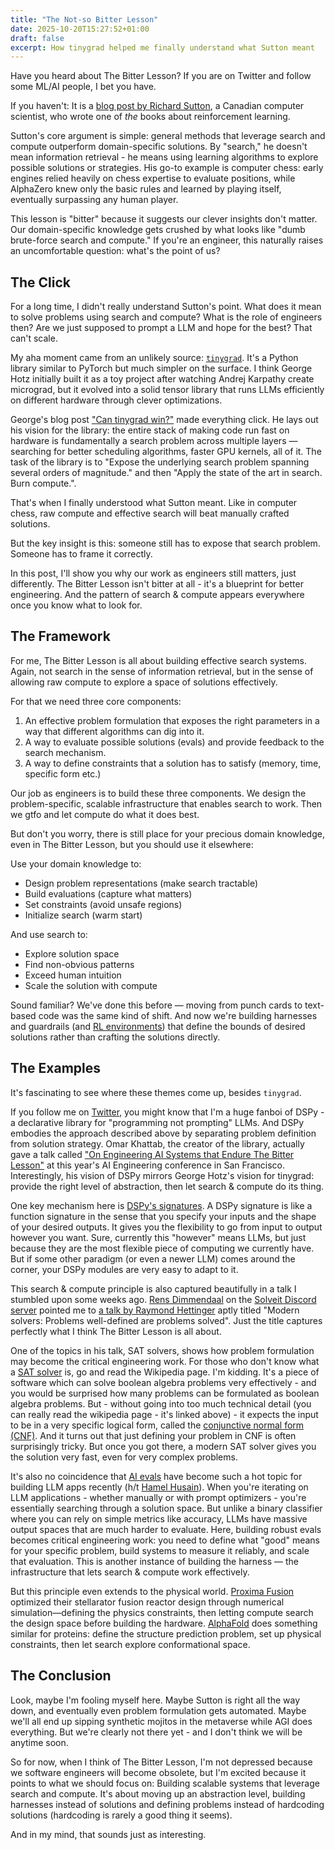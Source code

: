 ```yaml
---
title: "The Not-so Bitter Lesson"
date: 2025-10-20T15:27:52+01:00
draft: false
excerpt: How tinygrad helped me finally understand what Sutton meant
---
```


Have you heard about The Bitter Lesson? If you are on Twitter and follow some ML/AI people, I bet you have. 

If you haven't: It is a [blog post by Richard Sutton](http://www.incompleteideas.net/IncIdeas/BitterLesson.html), a Canadian computer scientist, who wrote one of *the* books about reinforcement learning. 

Sutton's core argument is simple: general methods that leverage search and compute outperform domain-specific solutions. By "search," he doesn't mean information retrieval - he means using learning algorithms to explore possible solutions or strategies. His go-to example is computer chess: early engines relied heavily on chess expertise to evaluate positions, while AlphaZero knew only the basic rules and learned by playing itself, eventually surpassing any human player.

This lesson is "bitter" because it suggests our clever insights don't matter. Our domain-specific knowledge gets crushed by what looks like "dumb brute-force search and compute." If you're an engineer, this naturally raises an uncomfortable question: what's the point of us?

## The Click

For a long time, I didn't really understand Sutton's point. What does it mean to solve problems using search and compute? What is the role of engineers then? Are we just supposed to prompt a LLM and hope for the best? That can't scale.

My aha moment came from an unlikely source: [`tinygrad`](https://github.com/tinygrad/tinygrad). It's a Python library similar to PyTorch but much simpler on the surface. I think George Hotz initially built it as a toy project after watching Andrej Karpathy create micrograd, but it evolved into a solid tensor library that runs LLMs efficiently on different hardware through clever optimizations.

George's blog post ["Can tinygrad win?"](https://geohot.github.io//blog/jekyll/update/2025/07/06/can-tinygrad-win.html) made everything click. He lays out his vision for the library: the entire stack of making code run fast on hardware is fundamentally a search problem across multiple layers — searching for better scheduling algorithms, faster GPU kernels, all of it. The task of the library is to "Expose the underlying search problem spanning several orders of magnitude." and then "Apply the state of the art in search. Burn compute.". 

That's when I finally understood what Sutton meant. Like in computer chess, raw compute and effective search will beat manually crafted solutions. 

But the key insight is this: someone still has to expose that search problem. Someone has to frame it correctly.

In this post, I'll show you why our work as engineers still matters, just differently. The Bitter Lesson isn't bitter at all - it's a blueprint for better engineering. And the pattern of search & compute appears everywhere once you know what to look for.

## The Framework

For me, The Bitter Lesson is all about building effective search systems. Again, not search in the sense of information retrieval, but in the sense of allowing raw compute to explore a space of solutions effectively.

For that we need three core components: 
1. An effective problem formulation that exposes the right parameters in a way that different algorithms can dig into it.
2. A way to evaluate possible solutions (evals) and provide feedback to the search mechanism. 
3. A way to define constraints that a solution has to satisfy (memory, time, specific form etc.)

Our job as engineers is to build these three components. We design the problem-specific, scalable infrastructure that enables search to work. Then we gtfo and let compute do what it does best.

But don't you worry, there is still place for your precious domain knowledge, even in The Bitter Lesson, but you should use it elsewhere:

Use your domain knowledge to:

* Design problem representations (make search tractable)
* Build evaluations (capture what matters)
* Set constraints (avoid unsafe regions)
* Initialize search (warm start)

And use search to:

* Explore solution space
* Find non-obvious patterns
* Exceed human intuition
* Scale the solution with compute

Sound familiar? We've done this before — moving from punch cards to text-based code was the same kind of shift. And now we're building harnesses and guardrails (and [RL environments](https://www.primeintellect.ai/blog/environments)) that define the bounds of desired solutions rather than crafting the solutions directly.

## The Examples

It's fascinating to see where these themes come up, besides `tinygrad`. 

If you follow me on [Twitter](https://twitter.com/rasmus1610), you might know that I'm a huge fanboi of DSPy - a declarative library for "programming not prompting" LLMs. And DSPy embodies the approach described above by separating problem definition from solution strategy. Omar Khattab, the creator of the library, actually gave a talk called ["On Engineering AI Systems that Endure The Bitter Lesson"](https://youtu.be/qdmxApz3EJI?si=P8CFiY1gD1lCMFoG) at this year's AI Engineering conference in San Francisco. Interestingly, his vision of DSPy mirrors George Hotz's vision for tinygrad: provide the right level of abstraction, then let search & compute do its thing. 

One key mechanism here is [DSPy's signatures](https://dspy.ai/learn/programming/signatures/). A DSPy signature is like a function signature in the sense that you specify your inputs and the shape of your desired outputs. It gives you the flexibility to go from input to output however you want. Sure, currently this "however" means LLMs, but just because they are the most flexible piece of computing we currently have. But if some other paradigm (or even a newer LLM) comes around the corner, your DSPy modules are very easy to adapt to it.

This search & compute principle is also captured beautifully in a talk I stumbled upon some weeks ago. [Rens Dimmendaal](https://rensdimmendaal.com/) on the [Solveit Discord server](https://solve.it.com) pointed me to [a talk by Raymond Hettinger](https://www.youtube.com/watch?v=_GP9OpZPUYc) aptly titled "Modern solvers: Problems well-defined are problems solved". Just the title captures perfectly what I think The Bitter Lesson is all about. 

One of the topics in his talk, SAT solvers, shows how problem formulation may become the critical engineering work. For those who don't know what a [SAT solver](https://en.wikipedia.org/wiki/SAT_solver) is, go and read the Wikipedia page. I'm kidding. It's a piece of software which can solve boolean algebra problems very effectively - and you would be surprised how many problems can be formulated as boolean algebra problems. But - without going into too much technical detail (you can really read the wikipedia page - it's linked above) - it expects the input to be in a very specific logical form, called the [conjunctive normal form (CNF)](https://en.wikipedia.org/wiki/Conjunctive_normal_form). And it turns out that just defining your problem in CNF is often surprisingly tricky. But once you got there, a modern SAT solver gives you the solution very fast, even for very complex problems.

It's also no coincidence that [AI evals](https://maven.com/parlance-labs/evals) have become such a hot topic for building LLM apps recently (h/t [Hamel Husain](https://hamel.dev)). When you're iterating on LLM applications - whether manually or with prompt optimizers - you're essentially searching through a solution space. But unlike a binary classifier where you can rely on simple metrics like accuracy, LLMs have massive output spaces that are much harder to evaluate. Here, building robust evals becomes critical engineering work: you need to define what "good" means for your specific problem, build systems to measure it reliably, and scale that evaluation. This is another instance of building the harness — the infrastructure that lets search & compute work effectively.

But this principle even extends to the physical world. [Proxima Fusion](https://www.youtube.com/watch?v=3Nr__6DDk6I) optimized their stellarator fusion reactor design through numerical simulation—defining the physics constraints, then letting compute search the design space before building the hardware. [AlphaFold](https://alphafold.ebi.ac.uk/) does something similar for proteins: define the structure prediction problem, set up physical constraints, then let search explore conformational space.

## The Conclusion

Look, maybe I'm fooling myself here. Maybe Sutton is right all the way down, and eventually even problem formulation gets automated. Maybe we'll all end up sipping synthetic mojitos in the metaverse while AGI does everything. But we're clearly not there yet - and I don't think we will be anytime soon. 

So for now, when I think of The Bitter Lesson, I'm not depressed because we software engineers will become obsolete, but I'm excited because it points to what we should focus on: Building scalable systems that leverage search and compute. It's about moving up an abstraction level, building harnesses instead of solutions and defining problems instead of hardcoding solutions (hardcoding is rarely a good thing it seems). 

And in my mind, that sounds just as interesting.